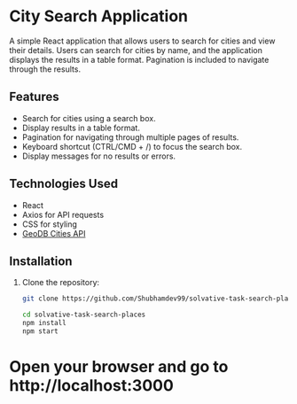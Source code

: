 # City Search Application

A simple React application that allows users to search for cities and view their details. Users can search for cities by name, and the application displays the results in a table format. Pagination is included to navigate through the results.

## Features

- Search for cities using a search box.
- Display results in a table format.
- Pagination for navigating through multiple pages of results.
- Keyboard shortcut (CTRL/CMD + /) to focus the search box.
- Display messages for no results or errors.

## Technologies Used

- React
- Axios for API requests
- CSS for styling
- [GeoDB Cities API](https://rapidapi.com/wftgeoapi/api/geodb-cities)

## Installation

1. Clone the repository:
   ```bash
   git clone https://github.com/Shubhamdev99/solvative-task-search-places.git

   cd solvative-task-search-places
   npm install
   npm start

# Open your browser and go to http://localhost:3000
